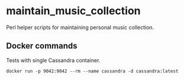 # maintain_music_collection

Perl helper scripts for maintaining personal music collection.

## Docker commands
Tests with single Cassandra container.

```docker run -p 9042:9042 --rm --name cassandra -d cassandra:latest```
